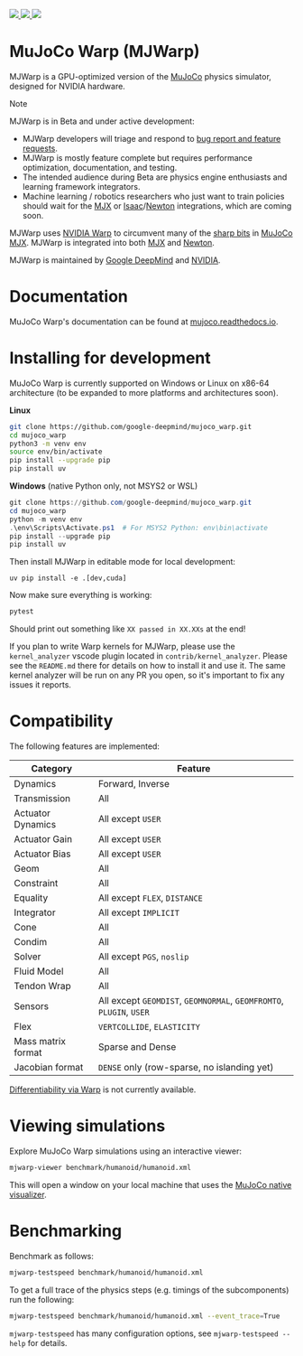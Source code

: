 <p>
  <a href="https://github.com/google-deepmind/mujoco_warp/actions/workflows/ci.yml?query=branch%3Amain" alt="GitHub Actions">
    <img src="https://img.shields.io/github/actions/workflow/status/google-deepmind/mujoco_warp/ci.yml?branch=main">
  </a>
  <a href="https://mujoco.readthedocs.io/en/latest/mjwarp/index.html" alt="Documentation">
    <img src="https://readthedocs.org/projects/mujoco/badge/?version=latest">
  </a>
  <a href="https://github.com/google-deepmind/mujoco_warp/blob/main/LICENSE" alt="License">
    <img src="https://img.shields.io/github/license/google-deepmind/mujoco_warp">
  </a>
</p>

# MuJoCo Warp (MJWarp)

MJWarp is a GPU-optimized version of the [MuJoCo](https://github.com/google-deepmind/mujoco) physics simulator, designed for NVIDIA hardware.

> [!NOTE]
> MJWarp is in Beta and under active development:
> * MJWarp developers will triage and respond to [bug report and feature requests](https://github.com/google-deepmind/mujoco_warp/issues).
> * MJWarp is mostly feature complete but requires performance optimization, documentation, and testing.
> * The intended audience during Beta are physics engine enthusiasts and learning framework integrators.
> * Machine learning / robotics researchers who just want to train policies should wait for the [MJX](https://mujoco.readthedocs.io/en/stable/mjx.html) or [Isaac](https://isaac-sim.github.io/IsaacLab/main/index.html)/[Newton](https://github.com/newton-physics/newton) integrations, which are coming soon.

MJWarp uses [NVIDIA Warp](https://github.com/NVIDIA/warp) to circumvent many of the [sharp bits](https://mujoco.readthedocs.io/en/stable/mjx.html#mjx-the-sharp-bits) in [MuJoCo MJX](https://mujoco.readthedocs.io/en/stable/mjx.html#). MJWarp is integrated into both [MJX](https://mujoco.readthedocs.io/en/stable/mjx.html) and [Newton](https://github.com/newton-physics/newton).

MJWarp is maintained by [Google DeepMind](https://deepmind.google/) and [NVIDIA](https://www.nvidia.com/).

# Documentation
MuJoCo Warp's documentation can be found at [mujoco.readthedocs.io](mujoco.readthedocs.io/en/stable/mjwarp/index.html).

# Installing for development

MuJoCo Warp is currently supported on Windows or Linux on x86-64 architecture (to be expanded to more platforms and architectures soon).

**Linux**
```bash
git clone https://github.com/google-deepmind/mujoco_warp.git
cd mujoco_warp
python3 -m venv env
source env/bin/activate
pip install --upgrade pip
pip install uv
```
**Windows**
(native Python only, not MSYS2 or WSL)

```powershell
git clone https://github.com/google-deepmind/mujoco_warp.git
cd mujoco_warp
python -m venv env
.\env\Scripts\Activate.ps1  # For MSYS2 Python: env\bin\activate
pip install --upgrade pip
pip install uv
```


Then install MJWarp in editable mode for local development:

```
uv pip install -e .[dev,cuda]
```

Now make sure everything is working:

```bash
pytest
```

Should print out something like `XX passed in XX.XXs` at the end!

If you plan to write Warp kernels for MJWarp, please use the `kernel_analyzer` vscode plugin located in `contrib/kernel_analyzer`.
Please see the `README.md` there for details on how to install it and use it.  The same kernel analyzer will be run on any PR
you open, so it's important to fix any issues it reports.

# Compatibility

The following features are implemented:

| Category           | Feature                                                                                                 |
| ------------------ | --------------------------------------------------------------------------------------------------------|
| Dynamics           | Forward, Inverse                                                                                        |
| Transmission       | All                                                                                                     |
| Actuator Dynamics  | All except `USER`                                                                                       |
| Actuator Gain      | All except `USER`                                                                                       |
| Actuator Bias      | All except `USER`                                                                                       |
| Geom               | All                                                                                                     |
| Constraint         | All                                                                                                     |
| Equality           | All except `FLEX`, `DISTANCE`                                                                           |
| Integrator         | All except `IMPLICIT`                                                                                   |
| Cone               | All                                                                                                     |
| Condim             | All                                                                                                     |
| Solver             | All except `PGS`, `noslip`                                                                              |
| Fluid Model        | All                                                                                             |
| Tendon Wrap        | All                                                                                                     |
| Sensors            | All except `GEOMDIST`, `GEOMNORMAL`, `GEOMFROMTO`, `PLUGIN`, `USER`                                     |
| Flex               | `VERTCOLLIDE`, `ELASTICITY`                                                                             |
| Mass matrix format | Sparse and Dense                                                                                        |
| Jacobian format    | `DENSE` only (row-sparse, no islanding yet)                                                             |

[Differentiability via Warp](https://nvidia.github.io/warp/modules/differentiability.html#differentiability) is not currently
available.

# Viewing simulations

Explore MuJoCo Warp simulations using an interactive viewer:

```bash
mjwarp-viewer benchmark/humanoid/humanoid.xml
```

This will open a window on your local machine that uses the [MuJoCo native visualizer](https://mujoco.readthedocs.io/en/stable/programming/visualization.html).

# Benchmarking

Benchmark as follows:

```bash
mjwarp-testspeed benchmark/humanoid/humanoid.xml
```

To get a full trace of the physics steps (e.g. timings of the subcomponents) run the following:

```bash
mjwarp-testspeed benchmark/humanoid/humanoid.xml --event_trace=True
```

`mjwarp-testspeed` has many configuration options, see ```mjwarp-testspeed --help``` for details.
